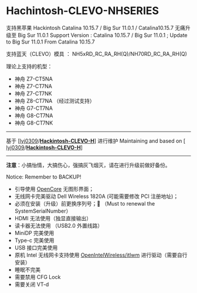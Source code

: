 # Hachintosh-CLEVO-NHSERIES

支持黑苹果 Hackintosh Catalina 10.15.7 / Big Sur 11.0.1 / Catalina10.15.7 无痛升级至 Big Sur 11.0.1
Support Version : Catalina 10.15.7 / Big Sur 11.0.1 ; Update to Big Sur 11.0.1 From Catalina 10.15.7

支持蓝天（CLEVO）模具 ： NH5xRD_RC_RA_RH(Q)/NH70RD_RC_RA_RH(Q)

理论上支持的机型：

* 神舟 Z7-CT5NA
* 神舟 Z7-CT7NA
* 神舟 Z7-CT7NK
* 神舟 Z8-CT7NA （经过测试支持）
* 神舟 G7-CT7NA
* 神舟 G8-CT7NA
* 神舟 G8-CT7NK

---

基于  [[lyj0309](https://github.com/lyj0309)/**[Hackintosh-CLEVO-H](https://github.com/lyj0309/Hackintosh-CLEVO-H)**] 进行维护
Maintaining and based on [ [lyj0309](https://github.com/lyj0309)/**[Hackintosh-CLEVO-H](https://github.com/lyj0309/Hackintosh-CLEVO-H)**]

---

**注意**：小搞怡情，大搞伤心，强搞灰飞烟灭，请在进行升级前做好备份。

Notice: Remember to BACKUP!

- 引导使用 [OpenCore](https://github.com/acidanthera/OpenCorePkg) 无图形界面；
- 无线网卡完美驱动 Dell Wireless 1820A (可能需要修改 PCI 注册地址)；
- 必须在安装（升级）前更换序列号；🚀️ （Must to renewal the SystemSerialNumber）
- HDMI 无法使用（独显直接输出）
- 读卡器无法使用 （USB2.0 外置线路）
- MiniDP 完美使用
- Type-c 完美使用
- USB 接口完美使用
- 原机 Intel 无线网卡支持使用 [OpenIntelWireless/itlwm](https://github.com/OpenIntelWireless/itlwm) 进行驱动（需要自行安装）
- 睡眠不完美
- 需要禁用 CFG Lock
- 需要关闭 VT-d